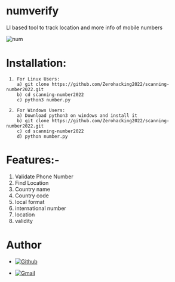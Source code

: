 # numverify
LI based tool to track location and more info of mobile numbers

![num](https://user-images.githubusercontent.com/82051128/236649970-a4f8622e-e0e3-4e5c-bf6b-ecd478c6c75c.PNG)

# Installation:
     1. For Linux Users:
        a) git clone https://github.com/Zerohacking2022/scanning-number2022.git
        b) cd scanning-number2022
        c) python3 number.py
        
     2. For Windows Users:
        a) Download python3 on windows and install it
        b) git clone https://github.com/Zerohacking2022/scanning-number2022.git
        c) cd scanning-number2022
        d) python number.py
        
# Features:-
   1. Validate Phone Number
   2. Find Location
   3. Country name
   4. Country code
   5. local format
   6. international number
   7. location
   8. validity

# Author
  - [![Github](https://img.shields.io/badge/Github-KasRoudra-green?style=for-the-badge&logo=github)](https://github.com/zeroHacking2022)

- [![Gmail](https://img.shields.io/badge/Gmail-KasRoudra-green?style=for-the-badge&logo=gmail)](mailto:zerohacking481@gmail.com)


